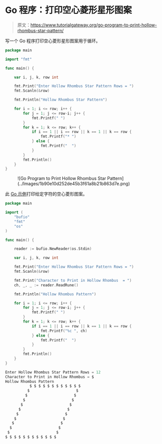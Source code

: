 # Go 程序：打印空心菱形星形图案

> 原文：<https://www.tutorialgateway.org/go-program-to-print-hollow-rhombus-star-pattern/>

写一个 Go 程序打印空心菱形星形图案用于循环。

```go
package main

import "fmt"

func main() {

	var i, j, k, row int

	fmt.Print("Enter Hollow Rhombus Star Pattern Rows = ")
	fmt.Scanln(&row)

	fmt.Println("Hollow Rhombus Star Pattern")

	for i = 1; i <= row; i++ {
		for j = 1; j <= row-i; j++ {
			fmt.Printf(" ")
		}
		for k = 1; k <= row; k++ {
			if i == 1 || i == row || k == 1 || k == row {
				fmt.Printf("* ")
			} else {
				fmt.Printf("  ")
			}
		}
		fmt.Println()
	}
}
```

<figure class="wp-block-image size-large">![Go Program to Print Hollow Rhombus Star Pattern](../Images/1b90e10d252de45b3f61a8b21b863d7e.png)</figure>

此 [Go 示例](https://www.tutorialgateway.org/go-programs/)打印给定字符的空心菱形图案。

```go
package main

import (
	"bufio"
	"fmt"
	"os"
)

func main() {

	reader := bufio.NewReader(os.Stdin)

	var i, j, k, row int

	fmt.Print("Enter Hollow Rhombus Star Pattern Rows = ")
	fmt.Scanln(&row)

	fmt.Print("Character to Print in Hollow Rhombus  = ")
	ch, _, _ := reader.ReadRune()

	fmt.Println("Hollow Rhombus Pattern")

	for i = 1; i <= row; i++ {
		for j = 1; j <= row-i; j++ {
			fmt.Printf(" ")
		}
		for k = 1; k <= row; k++ {
			if i == 1 || i == row || k == 1 || k == row {
				fmt.Printf("%c ", ch)
			} else {
				fmt.Printf("  ")
			}
		}
		fmt.Println()
	}
}
```

```go
Enter Hollow Rhombus Star Pattern Rows = 12
Character to Print in Hollow Rhombus = $
Hollow Rhombus Pattern
           $ $ $ $ $ $ $ $ $ $ $ $ 
          $                     $ 
         $                     $ 
        $                     $ 
       $                     $ 
      $                     $ 
     $                     $ 
    $                     $ 
   $                     $ 
  $                     $ 
 $                     $ 
$ $ $ $ $ $ $ $ $ $ $ $ 
```